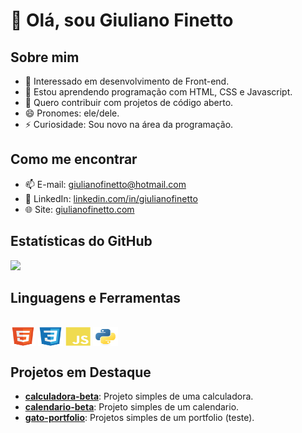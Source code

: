 # 👋 Olá, sou Giuliano Finetto

## Sobre mim
- 👀 Interessado em desenvolvimento de Front-end.
- 🌱 Estou aprendendo programação com HTML, CSS e Javascript.
- 💞️ Quero contribuir com projetos de código aberto.
- 😄 Pronomes: ele/dele.
- ⚡ Curiosidade: Sou novo na área da programação.

## Como me encontrar
- 📫 E-mail: giulianofinetto@hotmail.com
- 💼 LinkedIn: [linkedin.com/in/giulianofinetto](https://www.linkedin.com/in/giulianofinetto/)
- 🌐 Site: [giulianofinetto.com](https://unit.link/giulianofinetto)

## Estatísticas do GitHub
<picture>
  <source
    srcset="https://github-readme-stats.vercel.app/api?username=jiuriano&show_icons=true&theme=dark"
    media="(prefers-color-scheme: dark)"
  />
  <source
    srcset="https://github-readme-stats.vercel.app/api?username=jiuriano&show_icons=true"
    media="(prefers-color-scheme: light), (prefers-color-scheme: no-preference)"
  />
  <img src="https://github-readme-stats.vercel.app/api?username=jiuriano&show_icons=true" />
</picture>

## Linguagens e Ferramentas
<div style="display: inline_block"><br>
  <img align="center" alt="HTML5" height="30" width="40" src="https://raw.githubusercontent.com/devicons/devicon/master/icons/html5/html5-original.svg">
  <img align="center" alt="CSS3" height="30" width="40" src="https://raw.githubusercontent.com/devicons/devicon/master/icons/css3/css3-original.svg">
  <img align="center" alt="JavaScript" height="30" width="40" src="https://raw.githubusercontent.com/devicons/devicon/master/icons/javascript/javascript-plain.svg">
  <img align="center" alt="Python" height="30" width="40" src="https://raw.githubusercontent.com/devicons/devicon/master/icons/python/python-original.svg">
</div>

## Projetos em Destaque
- **[calculadora-beta](https://github.com/jiuriano/calculadora-beta)**: Projeto simples de uma calculadora.
- **[calendario-beta](https://github.com/jiuriano/calendario-beta)**: Projeto simples de um calendario.
- **[gato-portfolio](https://github.com/jiuriano/gato-portfolio)**: Projetos simples de um portfolio (teste).
